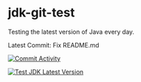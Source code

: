 # jdk-git-test
Testing the latest version of Java every day.

Latest Commit: Fix README.md

[![Commit Activity](https://img.shields.io/github/commit-activity/w/retest672/jdk-git-test?logo=github&style=plastic)](https://github.com/retest672/jdk-git-test/commits/main)

[![Test JDK Latest Version](https://github.com/retest672/jdk-git-test/actions/workflows/Test-JDK.yml/badge.svg)](https://github.com/retest672/jdk-git-test/actions/workflows/Test-JDK.yml)
